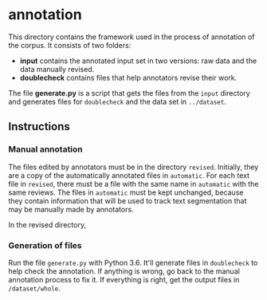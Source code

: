 # annotation

This directory contains the framework used in the process of annotation of the corpus. It consists of two folders: 
* **input** contains the annotated input set in two versions: raw data and the data manually revised. 
* **doublecheck** contains files that help annotators revise their work.

The file **generate.py** is a script that gets the files from the `input` directory and generates files for `doublecheck` and the data set in `../dataset`. 


## Instructions

### Manual annotation

The files edited by annotators must be in the directory `revised`. Initially, they are a copy of the automatically annotated files in `automatic`. For each text file in `revised`, there must be a file with the same name in `automatic` with the same reviews. The files in `automatic` must be kept unchanged, because they contain information that will be used to track text segmentation that may be manually made by annotators. 

In the revised directory, 

### Generation of files


Run the file `generate.py` with Python 3.6. It'll generate files in `doublecheck` to help check the annotation. If anything is wrong, go back to the manual annotation process to fix it. If everything is right, get the output files in `/dataset/whole`.

